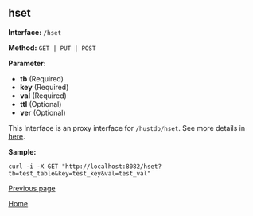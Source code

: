 ## hset ##

**Interface:** `/hset`

**Method:** `GET | PUT | POST`

**Parameter:** 

*  **tb** (Required)  
*  **key** (Required)  
*  **val** (Required)  
*  **ttl** (Optional)  
*  **ver** (Optional)  

This Interface is an proxy interface for `/hustdb/hset`. See more details in [here](../hustdb/hustdb/hset.md).  

**Sample:**

    curl -i -X GET "http://localhost:8082/hset?tb=test_table&key=test_key&val=test_val"

[Previous page](../ha.md)

[Home](../../index.md)